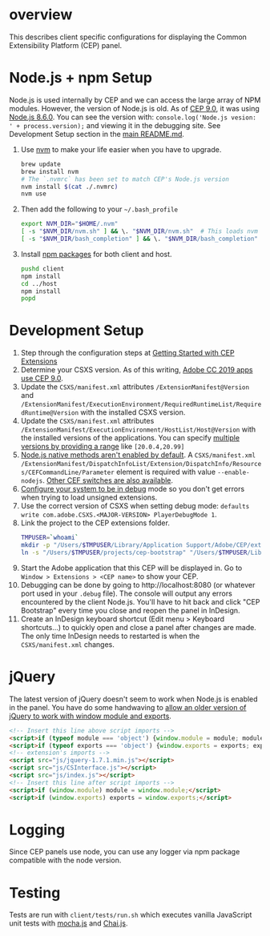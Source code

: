 # overview

This describes client specific configurations for displaying the Common Extensibility Platform (CEP) panel.

# Node.js + npm Setup

Node.js is used internally by CEP and we can access the large array of NPM modules. However, the version of Node.js is old. As of [CEP 9.0](https://github.com/Adobe-CEP/CEP-Resources/blob/master/CEP_9.x/Documentation/CEP%209.0%20HTML%20Extension%20Cookbook.md#chromium-embedded-framework-cef), it was using [Node.js 8.6.0](https://github.com/nodejs/node/blob/master/doc/changelogs/CHANGELOG_V8.md#8.6.0). You can see the version with: `console.log('Node.js vesion: ' + process.version);` and viewing it in the debugging site. See Development Setup section in the [main README.md](../README.md). 

1. Use [nvm](https://github.com/nvm-sh/nvm) to make your life easier when you have to upgrade.
    
    ```sh
    brew update
    brew install nvm
    # The `.nvmrc` has been set to match CEP's Node.js version
    nvm install $(cat ./.nvmrc)
    nvm use
    ```
    
1. Then add the following to your `~/.bash_profile`
    
    ```sh
    export NVM_DIR="$HOME/.nvm"
    [ -s "$NVM_DIR/nvm.sh" ] && \. "$NVM_DIR/nvm.sh"  # This loads nvm
    [ -s "$NVM_DIR/bash_completion" ] && \. "$NVM_DIR/bash_completion"  # This loads nvm bash_completion
    ```
    
1. Install [npm packages](https://www.npmjs.com/) for both client and host.
    ```sh
    pushd client
    npm install
    cd ../host
    npm install
    popd
    ````

# Development Setup

1. Step through the configuration steps at [Getting Started with CEP Extensions](https://github.com/Adobe-CEP/Getting-Started-guides#6-launch-your-extension-in-the-host-app)
1. Determine your CSXS version. As of this writing, [Adobe CC 2019 apps use CEP 9.0](https://github.com/Adobe-CEP/CEP-Resources/blob/master/CEP_9.x/Documentation/CEP%209.0%20HTML%20Extension%20Cookbook.md#applications-integrated-with-cep).
1. Update the `CSXS/manifest.xml` attributes `/ExtensionManifest@Version` and `/ExtensionManifest/ExecutionEnvironment/RequiredRuntimeList/RequiredRuntime@Version` with the installed CSXS version.
1. Update the `CSXS/manifest.xml` attributes `/ExtensionManifest/ExecutionEnvironment/HostList/Host@Version` with the installed versions of the applications. You can specify [multiple versions by providing a range](https://forums.adobe.com/thread/2447112) like `[20.0.4,20.99]`
1. [Node.js native methods aren't enabled by default](https://www.davidebarranca.com/2015/12/html-panel-tips-19-cc2015-1-cep6-1-node-js-fixes/). A `CSXS/manifest.xml` `/ExtensionManifest/DispatchInfoList/Extension/DispatchInfo/Resources/CEFCommandLine/Parameter` element is required with value `--enable-nodejs`. [Other CEF switches are also available](https://peter.sh/experiments/chromium-command-line-switches/).
1. [Configure your system to be in debug](https://github.com/Adobe-CEP/Getting-Started-guides/blob/master/Client-side%20Debugging/readme.md) mode so you don't get errors when trying to load unsigned extensions.
1. Use the correct version of CSXS when setting debug mode: `defaults write com.adobe.CSXS.<MAJOR-VERSION> PlayerDebugMode 1`.
1. Link the project to the CEP extensions folder.
    ```sh
    TMPUSER=`whoami`
    mkdir -p "/Users/$TMPUSER/Library/Application Support/Adobe/CEP/extensions"
    ln -s "/Users/$TMPUSER/projects/cep-bootstrap" "/Users/$TMPUSER/Library/Application Support/Adobe/CEP/extensions/cep-bootstrap"
    ```
1. Start the Adobe application that this CEP will be displayed in. Go to `Window > Extensions > <CEP name>` to show your CEP.
1. Debugging can be done by going to http://localhost:8080 (or whatever port used in your `.debug` file). The console will output any errors encountered by the client Node.js. You'll have to hit back and click "CEP Bootstrap" every time you close and reopen the panel in InDesign.
1. Create an InDesign keyboard shortcut (Edit menu > Keyboard shortcuts...) to quickly open and close a panel after changes are made. The only time InDesign needs to restarted is when the `CSXS/manifest.xml` changes.

# jQuery

The latest version of jQuery doesn't seem to work when Node.js is enabled in the panel. You have do some handwaving to [allow an older version of jQuery to work with window module and exports](https://github.com/Adobe-CEP/CEP-Resources/blob/master/CEP_9.x/Documentation/CEP%209.0%20HTML%20Extension%20Cookbook.md#js-lib-break-due-to-node-symbols-possible-for-many-other-libraries).

```html
<!-- Insert this line above script imports -->
<script>if (typeof module === 'object') {window.module = module; module = undefined;}</script>
<script>if (typeof exports === 'object') {window.exports = exports; exports = undefined;}</script>
<!-- extension's imports -->
<script src="js/jquery-1.7.1.min.js"></script>
<script src="js/CSInterface.js"></script>
<script src="js/index.js"></script>
<!-- Insert this line after script imports -->
<script>if (window.module) module = window.module;</script>
<script>if (window.exports) exports = window.exports;</script>
```

# Logging

Since CEP panels use node, you can use any logger via npm package compatible with the node version. 

# Testing

Tests are run with `client/tests/run.sh` which executes vanilla JavaScript unit tests with [mocha.js](https://mochajs.org/) and [Chai.js](https://www.chaijs.com/).
